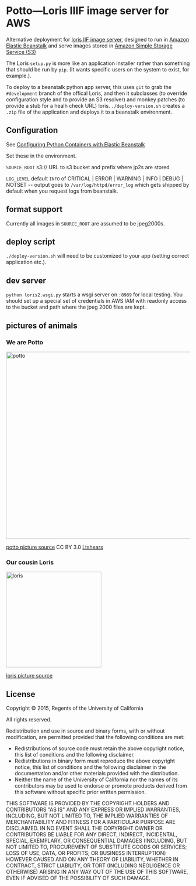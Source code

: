 # Potto—Loris IIIF image server for AWS

Alternative deployment for [loris IIF image server](https://github.com/loris-imageserver/loris),
designed to run in [Amazon Elastic Beanstalk](https://aws.amazon.com/elasticbeanstalk/) 
and serve images stored in [Amazon Simple Storage Service (S3)](https://aws.amazon.com/s3/)

The Loris `setup.py` is more like an application installer rather than something that should be run by `pip`.  (It wants specific users on the system to exist, for example.).

To deploy to a beanstalk python app server, this uses `git` to grab the `#development` branch of the offical Loris, and then it subclasses (to override configuration style and to provide an S3 resolver) and monkey patches (to provide a stub for a healh check URL) loris.  `./deploy-version.sh` creates a `.zip` file of the application and deploys it to a beanstalk environment.

## Configuration

See [Configuring Python Containers with Elastic Beanstalk](http://docs.aws.amazon.com/elasticbeanstalk/latest/dg/create-deploy-python-container.html)

Set these in the environment.

`SOURCE_ROOT` s3:// URL to s3 bucket and prefix where jp2s are stored

`LOG_LEVEL` default `INFO` of CRITICAL | ERROR | WARNING | INFO	| DEBUG	| NOTSET -- output goes to `/var/log/httpd/error_log` which gets shipped by default when you request logs from beanstalk.

## format support
Currently all images in `SOURCE_ROOT` are assumed to be jpeg2000s.

## deploy script
`./deploy-version.sh` will need to be customized to your app (setting correct application etc.).

## dev server
`python loris2.wsgi.py` starts a wsgi server on `:8989` for local testing.  You should set up a
special set of credentials in AWS IAM with readonly access to the bucket and path where the 
jpeg 2000 files are kept.

## pictures of animals

### We are Potto
<img width="511" alt="potto" src="https://cloud.githubusercontent.com/assets/227374/9700690/02418f4a-53c1-11e5-9e6b-1db47fd8caa3.png">

[potto picture source](https://commons.wikimedia.org/wiki/File:PottoCincyZoo.jpg) CC BY 3.0 [Ltshears](https://commons.wikimedia.org/wiki/User:Ltshears)

### Our cousin Loris
<img width="261" alt="loris" src="https://cloud.githubusercontent.com/assets/227374/9700689/fcfebb02-53c0-11e5-8ab6-c96fb98ba126.png">

[loris picture source](https://commons.wikimedia.org/wiki/File:Smit.Faces_of_Lorises.jpg)

## License

Copyright © 2015, Regents of the University of California

All rights reserved.

Redistribution and use in source and binary forms, with or without
modification, are permitted provided that the following conditions are met:
- Redistributions of source code must retain the above copyright notice,
  this list of conditions and the following disclaimer.
- Redistributions in binary form must reproduce the above copyright notice,
  this list of conditions and the following disclaimer in the documentation
  and/or other materials provided with the distribution.
- Neither the name of the University of California nor the names of its
  contributors may be used to endorse or promote products derived from this
  software without specific prior written permission.

THIS SOFTWARE IS PROVIDED BY THE COPYRIGHT HOLDERS AND CONTRIBUTORS "AS IS"
AND ANY EXPRESS OR IMPLIED WARRANTIES, INCLUDING, BUT NOT LIMITED TO, THE
IMPLIED WARRANTIES OF MERCHANTABILITY AND FITNESS FOR A PARTICULAR PURPOSE
ARE DISCLAIMED. IN NO EVENT SHALL THE COPYRIGHT OWNER OR CONTRIBUTORS BE
LIABLE FOR ANY DIRECT, INDIRECT, INCIDENTAL, SPECIAL, EXEMPLARY, OR
CONSEQUENTIAL DAMAGES (INCLUDING, BUT NOT LIMITED TO, PROCUREMENT OF
SUBSTITUTE GOODS OR SERVICES; LOSS OF USE, DATA, OR PROFITS; OR BUSINESS
INTERRUPTION) HOWEVER CAUSED AND ON ANY THEORY OF LIABILITY, WHETHER IN
CONTRACT, STRICT LIABILITY, OR TORT (INCLUDING NEGLIGENCE OR OTHERWISE)
ARISING IN ANY WAY OUT OF THE USE OF THIS SOFTWARE, EVEN IF ADVISED OF THE
POSSIBILITY OF SUCH DAMAGE.
